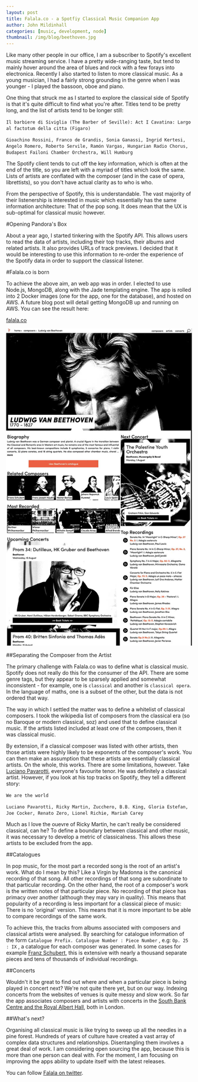 ```yaml
---
layout: post
title: Falala.co - a Spotfiy Classical Music Companion App
author: John Mildinhall
categories: [music, development, node]
thumbnail: /img/blog/beethoven.jpg
--- 
```


Like many other people in our office, I am a subscriber to Spotify's excellent music streaming service. I have a pretty wide-ranging taste, but tend to mainly hover around the area of blues and rock with a few forays into electronica. Recently I also started to listen to more classical music. As a young musician, I had a fairly strong grounding in the genre when I was younger - I played the bassoon, oboe and piano. 

One thing that struck me as I started to explore the classical side of Spotify is that it's quite difficult to find what you're after. Titles tend to be pretty long, and the list of artists tend to be longer still:

`Il barbiere di Siviglia (The Barber of Seville): Act I Cavatina: Largo al factotum della citta (Figaro)`

`Gioachino Rossini, Franco de Grandis, Sonia Ganassi, Ingrid Kertesi, Angelo Romero, Roberto Servile, Ramón Vargas, Hungarian Radio Chorus, Budapest Failoni Chamber Orchestra, Will Humburg`

The Spotify client tends to cut off the key information, which is often at the end of the title, so you are left with a myriad of titles which look the same. Lists of artists are conflated with the composer (and in the case of opera, librettists), so you don't have actual clarity as to who is who. 

From the perspective of Spotify, this is understandable. The vast majority of their listenership is interested in music which essentially has the same information architecture: That of the pop song. It does mean that the UX is sub-optimal for classical music however. 

#Opening Pandora's Box

About a year ago, I started tinkering with the Spotify API. This allows users to read the data of artists, including their top tracks, their albums and related artists. It also provides URLs of track previews. I decided that it would be interesting to use this information to re-order the experience of the Spotify data in order to support the classical listener. 

#Falala.co is born

To achieve the above aim, an web app was in order. I elected to use Node.js, MongoDB, along with the Jade templating engine. The app is rolled into 2 Docker images (one for the app, one for the database), and hosted on AWS. A future blog post will detail getting MongoDB up and running on AWS. You can see the result here:

[falala.co](http://falala.co)

![falala](/img/blog/falala-2.jpg)

##Separating the Composer from the Artist

The primary challenge with Falala.co was to define what is classical music. Spotify does not really do this for the consumer of the API. There are some genre tags, but they appear to be sparsely applied and somewhat inconsistent - for example, one is `classical` and another is `classical opera`. In the language of maths, one is a subset of the other, but the data is not ordered that way. 

The way in which I settled the matter was to define a whitelist of classical composers. I took the wikipedia list of composers from the classical era (so no Baroque or modern classical, soz) and used that to define classical music. If the artists listed included at least one of the composers, then it was classical music. 

By extension, if a classical composer was listed with other artists, then those artists were highly likely to be exponents of the composer's work. You can then make an assumption that these artists are essentially classical artists. On the whole, this works. There are some limitations, however. Take [Luciano Pavarotti](http://falala.co/artists/Luciano%20Pavarotti), everyone's favourite tenor. He was definitely a classical artist. However, if you look at his top tracks on Spotify, they tell a different story:

`We are the world`

`Luciano Pavarotti, Ricky Martin, Zucchero, B.B. King, Gloria Estefan, Joe Cocker, Renato Zero, Lionel Richie, Mariah Carey`

Much as I love the ouevre of Ricky Martin, he can't really be considered classical, can he? To define a boundary between classical and other music, it was necessary to develop a metric of classicalness. This allows these artists to be excluded from the app. 

##Catalogues

In pop music, for the most part a recorded song is the root of an artist's work. What do I mean by this? Like a Virgin by Madonna is the canonical recording of that song. All other recordings of that song are subordinate to that particular recording. On the other hand, the root of a composer's work is the written notes of that particular piece. No recording of that piece has primacy over another (although they may vary in quality). This means that popularity of a recording is less important for a classical piece of music: There is no 'original' version. This means that it is more important to be able to compare recordings of the same work.

To achieve this, the tracks from albums associated with composers and classical artists were analysed. By searching for catalogue information of the form `Catalogue Prefix. Catalogue Number : Piece Number` , e.g: `Op. 25 : IX` , a catalogue for each composer was generated. In some cases for example [Franz Schubert](http://falala.co/composers/Franz%20Schubert/cat/D), this is extensive with nearly a thousand separate pieces and tens of thousands of individual recordings. 

##Concerts

Wouldn't it be great to find out where and when a particular piece is being played in concert next? We're not quite there yet, but on our way. Indexing concerts from the websites of venues is quite messy and slow work. So far the app associates composers and artists with concerts in the [South Bank Centre and the Royal Albert Hall](http://falala.co/concerts), both in London. 

##What's next?

Organising all classical music is like trying to sweep up all the needles in a pine forest. Hundreds of years of culture have created a vast array of complex data structures and relationships. Disentangling them involves a great deal of work. I am considering open sourcing the app, because this is more than one person can deal with. For the moment, I am focusing on improving the apps ability to update itself with the latest releases. 

You can follow [Falala on twitter](https://twitter.com/falalaco).



